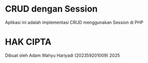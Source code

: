 # CRUD dengan Session
Aplikasi ini adalah implementasi CRUD menggunakan Session di PHP

# HAK CIPTA 
Dibuat oleh Adam Wahyu Hariyadi (202359201009) 2025
